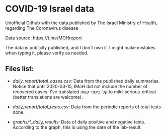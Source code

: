 # COVID-19 Israel data
Unofficial Github with the data published by The Israel Ministry of Health, regarding The Coronavirus disease

Data source: https://t.me/MOHreport

The data is publiclly published, and I don't own it. I might make mistakes when typing it, please verify as needed.

## Files list:
* *daily_report/total_cases.csv:* Data from the published daily summaries.
Notice that until 2020-03-15, IMoH did not include the number of recovered cases.
I've translated קל-בינוני-קשה to mild-serious-critical (better translations are welcome).

* *daily_report/total_tests.csv:* Data from the periodic reports of total tests done.

* *graphs/\*_daily_results:* Data of daily positive and negative tests. According to the graph, this is using the date of the lab-result.
